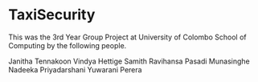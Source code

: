 TaxiSecurity
============





This was the 3rd Year Group Project at University of Colombo School of Computing by the following people.

Janitha Tennakoon 
Vindya Hettige
Samith Ravihansa
Pasadi Munasinghe
Nadeeka Priyadarshani
Yuwarani Perera

